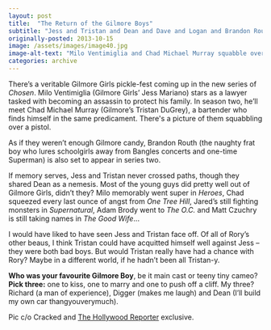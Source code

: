 ```yaml
---
layout: post
title:  "The Return of the Gilmore Boys"
subtitle: "Jess and Tristan and Dean and Dave and Logan and Brandon Routh"
originally-posted: 2013-10-15
image: /assets/images/image40.jpg
image-alt-text: "Milo Ventimiglia and Chad Michael Murray squabble over a gun in Chosen"
categories: archive
---
```

There’s a veritable Gilmore Girls pickle-fest coming up in the new series of *Chosen*.  Milo Ventimiglia (Gilmore Girls’ Jess Mariano) stars as a lawyer tasked with becoming an assassin to protect his family.  In season two, he’ll meet Chad Michael Murray (Gilmore’s Tristan DuGrey), a bartender who finds himself in the same predicament.  There's a picture of them squabbling over a pistol.

As if they weren’t enough Gilmore candy, Brandon Routh (the naughty frat boy who lures schoolgirls away from Bangles concerts and one-time Superman) is also set to appear in series two.

If memory serves, Jess and Tristan never crossed paths, though they shared Dean as a nemesis.  Most of the young guys did pretty well out of Gilmore Girls, didn’t they?  Milo memorably went super in *Heroes*, Chad squeezed every last ounce of angst from *One Tree Hill*, Jared’s still fighting monsters in *Supernatural*, Adam Brody went to *The O.C.* and Matt Czuchry is still taking names in *The Good Wife*...

I would have liked to have seen Jess and Tristan face off.  Of all of Rory’s other beaus, I think Tristan could have acquitted himself well against Jess – they were both bad boys.  But would Tristan really have had a chance with Rory? Maybe in a different world, if he hadn’t been all Tristan-y.

__Who was your favourite Gilmore Boy__, be it main cast or teeny tiny cameo?  
__Pick three:__ one to kiss, one to marry and one to push off a cliff.  My three? Richard (a man of experience), Digger (makes me laugh) and Dean (I’ll build my own car thangyouverymuch).

Pic c/o Cracked and [The Hollywood Reporter](http://www.hollywoodreporter.com/news/chad-michael-murray-joins-milo-645419) exclusive.
